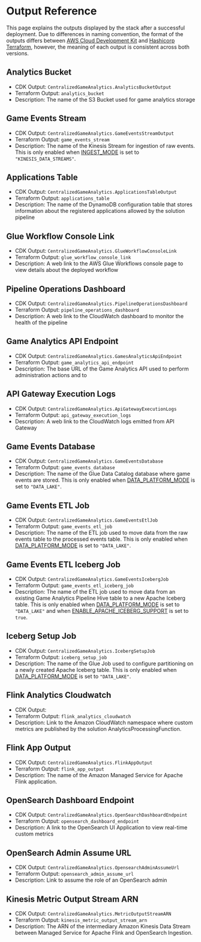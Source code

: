# Output Reference

This page explains the outputs displayed by the stack after a successful deployment. Due to differences in naming convention, the format of the outputs differs between [AWS Cloud Development Kit](https://docs.aws.amazon.com/AWSCloudFormation/latest/UserGuide/outputs-section-structure.html) and [Hashicorp Terraform](https://developer.hashicorp.com/terraform/language/style#outputs), however, the meaning of each output is consistent across both versions.

## Analytics Bucket

- CDK Output: `CentralizedGameAnalytics.AnalyticsBucketOutput`
- Terraform Output: `analytics_bucket`
- Description: The name of the S3 Bucket used for game analytics storage

## Game Events Stream

- CDK Output: `CentralizedGameAnalytics.GameEventsStreamOutput`
- Terraform Output: `game_events_stream`
- Description: The name of the Kinesis Stream for ingestion of raw events. This is only enabled when [INGEST_MODE](config-reference.md#data-platform-options) is set to `"KINESIS_DATA_STREAMS"`.

## Applications Table

- CDK Output: `CentralizedGameAnalytics.ApplicationsTableOutput`
- Terraform Output: `applications_table`
- Description: The name of the DynamoDB configuration table that stores information about the registered applications allowed by the solution pipeline

## Glue Workflow Console Link

- CDK Output: `CentralizedGameAnalytics.GlueWorkflowConsoleLink`
- Terraform Output: `glue_workflow_console_link`
- Description: A web link to the AWS Glue Workflows console page to view details about the deployed workflow

## Pipeline Operations Dashboard

- CDK Output: `CentralizedGameAnalytics.PipelineOperationsDashboard`
- Terraform Output: `pipeline_operations_dashboard`
- Description: A web link to the CloudWatch dashboard to monitor the health of the pipeline

## Game Analytics API Endpoint

- CDK Output: `CentralizedGameAnalytics.GamesAnalyticsApiEndpoint`
- Terraform Output: `game_analytics_api_endpoint`
- Description: The base URL of the Game Analytics API used to perform administration actions and to

## API Gateway Execution Logs

- CDK Output: `CentralizedGameAnalytics.ApiGatewayExecutionLogs`
- Terraform Output: `api_gateway_execution_logs`
- Description: A web link to the CloudWatch logs emitted from API Gateway

## Game Events Database

- CDK Output: `CentralizedGameAnalytics.GameEventsDatabase`
- Terraform Output: `game_events_database`
- Description: The name of the Glue Data Catalog database where game events are stored. This is only enabled when [DATA_PLATFORM_MODE](config-reference.md#data-platform-options) is set to `"DATA_LAKE"`.

## Game Events ETL Job

- CDK Output: `CentralizedGameAnalytics.GameEventsEtlJob`
- Terraform Output: `game_events_etl_job`
- Description: The name of the ETL job used to move data from the raw events table to the processed events table. This is only enabled when [DATA_PLATFORM_MODE](config-reference.md#data-platform-options) is set to `"DATA_LAKE"`.

## Game Events ETL Iceberg Job

- CDK Output: `CentralizedGameAnalytics.GameEventsIcebergJob`
- Terraform Output: `game_events_etl_iceberg_job`
- Description: The name of the ETL job used to move data from an existing Game Analytics Pipeline Hive table to a new Apache Iceberg table. This is only enabled when [DATA_PLATFORM_MODE](config-reference.md#data-platform-options) is set to `"DATA_LAKE"` and when [ENABLE_APACHE_ICEBERG_SUPPORT](config-reference.md#data-platform-options) is set to `true`.

## Iceberg Setup Job

- CDK Output: `CentralizedGameAnalytics.IcebergSetupJob`
- Terraform Output: `iceberg_setup_job`
- Description: The name of the Glue Job used to configure partitioning on a newly created Apache Iceberg table. This is only enabled when [DATA_PLATFORM_MODE](config-reference.md#data-platform-options) is set to `"DATA_LAKE"`.

## Flink Analytics Cloudwatch

- CDK Output:
- Terraform Output: `flink_analytics_cloudwatch`
- Description: Link to the Amazon CloudWatch namespace where custom metrics are published by the solution AnalyticsProcessingFunction.

## Flink App Output

- CDK Output: `CentralizedGameAnalytics.FlinkAppOutput`
- Terraform Output: `flink_app_output`
- Description: The name of the Amazon Managed Service for Apache Flink application.

## OpenSearch Dashboard Endpoint

- CDK Output: `CentralizedGameAnalytics.OpenSearchDashboardEndpoint`
- Terraform Output: `opensearch_dashboard_endpoint`
- Description: A link to the OpenSearch UI Application to view real-time custom metrics

## OpenSearch Admin Assume URL

- CDK Output: `CentralizedGameAnalytics.OpensearchAdminAssumeUrl`
- Terraform Output: `opensearch_admin_assume_url`
- Description: Link to assume the role of an OpenSearch admin

## Kinesis Metric Output Stream ARN

- CDK Output: `CentralizedGameAnalytics.MetricOutputStreamARN`
- Terraform Output: `kinesis_metric_output_stream_arn`
- Description: The ARN of the intermediary Amazon Kinesis Data Stream between Managed Service for Apache Flink and OpenSearch Ingestion.